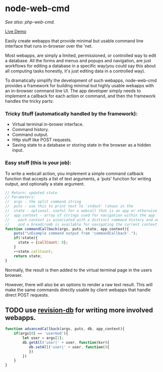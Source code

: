# node-web-cmd
_See also: php-web-cmd._

[Live Demo](https://zxe0.nfshost.com/cmd/)

Easily create webapps that provide minimal but usable command line interface that runs in-browser over the 'net.

Most webapps, are simply a limited, permissioned, or controlled way to edit a database.
All the forms and menus and popups and navigation, are just workflows for editing
a database in a specific way(you could say this about all computing tasks honestly,
it's just editing data in a controlled way).

To dramatically simplify the development of such webapps,
node-web-cmd provides a framework for building minimal but highly
usable webapps with an in-browser command line UI.  The app developer
simply needs to implement a callback for each action or command,
and then the framework handles the tricky parts:

### Tricky Stuff (automatically handled by the framework):
 * Virtual terminal in-brower interface.
 * Command history.
 * Command output.
 * Http stuff like POST requests.
 * Saving state to a database or storing state in the browser as a hidden input.

### Easy stuff (this is your job):
To write a webcall action, you implement a simple command callback function that accepts a list of
text arguments, a 'puts' function for writing output, and optionally a state argument.


```javascript
// Return: updated state
// Parameters:
//  args - the split command string
//  puts - use this to print text to 'stdout' (shows in the 
//  state - optional. useful for a webcall that is an app or otherwise has persistent state.
//  app_context - array of strings used for navigation within the app
//    each context is associated with a distinct command history and output buffer,
//    and a breadcrumb is available for navigating the current context stack.
function commandCallback(args, puts, state, app_context){
    puts("\nExample command output from 'commandCallback'.");
    if(!state){
      state = {callCount: 0};
    }
    ++state.callCount;
    return state;
}
```

Normally, the result is then added to the virtual terminal page in the users browser.

However, there will also be an options to render a raw text result.  This will make the same
commands directly usable by client webapps that handle direct POST requests.


## TODO use [revision-db](https://github.com/derekmc/revision-db) for writing more involved webapps.
```javascript
function advancedCallback(args, puts, db, app_context){
    if(args[0] == 'usermod'){
        let user = args[1];
        db.getAll('user|' + user, function(kvr){
           db.setAll('user|' + user, function(){
           })
        })
    }
}
```
